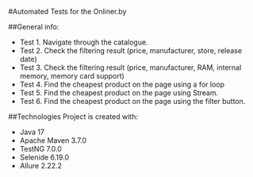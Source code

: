 #Automated Tests for the Onliner.by

##General info:

* Test 1. Navigate through the catalogue.
* Test 2. Check the filtering result (price, manufacturer, store, release date)
* Test 3. Check the filtering result (price, manufacturer, RAM,  internal memory, memory card support)
* Test 4. Find the cheapest product on the page using a for loop
* Test 5. Find the cheapest product on the page using Stream.
* Test 6. Find the cheapest product on the page using the filter button.

##Technologies
Project is created with:

* Java 17
* Apache Maven 3.7.0
* TestNG 7.0.0
* Selenide 6.19.0
* Allure 2.22.2